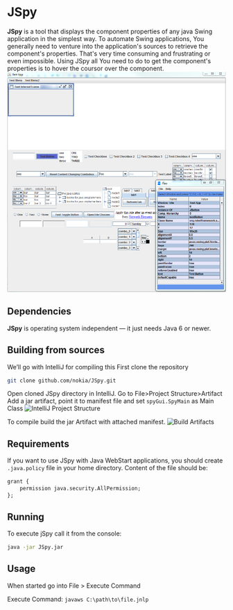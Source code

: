 # JSpy
**JSpy** is a tool that displays the component properties of any java Swing application in the simplest way. To automate Swing applications, You generally need to venture into the application's sources to retrieve the component's properties. That's very time consuming and frustrating or even impossible. Using JSpy all You need to do to get the component's properties is to hover the coursor over the component.
![](https://raw.githubusercontent.com/nokia/jspy/master/doc/img/jspy_big.png "JSpy Big")

## Dependencies
**JSpy** is operating system independent — it just needs Java 6 or newer.

## Building from sources
We’ll go with IntelliJ for compiling this
First clone the repository

```sh
git clone github.com/nokia/JSpy.git
```

Open cloned JSpy directory in IntelliJ. Go to File\>Project Structure\>Artifact Add a jar artifact, point it to manifest file and set `spyGui.SpyMain` as Main Class
![](https://raw.githubusercontent.com/nokia/jspy/master/doc/img/project_structure.png "IntelliJ Project Structure")

To compile build the jar Artifact with attached manifest.
![](https://raw.githubusercontent.com/nokia/jspy/master/doc/img/build_artifacts.png "Build Artifacts")

## Requirements
If you want to use JSpy with Java WebStart applications, you should create `.java.policy` file in your home directory.
Content of the file should be:
```
grant {
    permission java.security.AllPermission;
};
```

## Running
To execute jSpy call it from the console:
```sh
java -jar JSpy.jar
```

## Usage
When started go into File \> Execute Command


Execute Command: `javaws C:\path\to\file.jnlp`
